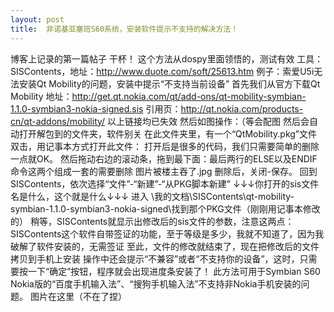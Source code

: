 ```yaml
---
layout: post
title:  非诺基亚塞班S60系统，安装软件提示不支持的解决方法！
---
```

博客上记录的第一篇帖子
干杯！
这个方法从dospy里面领悟的，测试有效
工具：SISContents，地址：http://www.duote.com/soft/25613.htm
例子：索爱U5i无法安装Qt Mobility的问题，安装中提示“不支持当前设备”
首先我们从官方下载Qt Mobility
地址：http://get.qt.nokia.com/qt/add-ons/qt-mobility-symbian-1.1.0-symbian3-nokia-signed.sis
引用页：http://qt.nokia.com/products-cn/qt-addons/mobility/
以上链接均已失效
然后如图操作：（等会配图
然后会自动打开解包到的文件夹，软件别关
在此文件夹里，有一个“QtMobility.pkg”文件
双击，用记事本方式打开此文件：
打开后是很多的代码，我们只需要简单的删除一点就OK。
然后拖动右边的滚动条，拖到最下面：最后两行的ELSE以及ENDIF命令这两个组成一套的需要删除
图片被楼主吞了.jpg
删除后，关闭-保存。
回到SISContents，依次选择“文件”-“新建”-“从PKG脚本新建”
↓↓↓你打开的sis文件名是什么，这个就是什么↓↓↓
进入 \我的文档\SISContents\qt-mobility-symbian-1.1.0-symbian3-nokia-signed\找到那个PKG文件（刚刚用记事本修改的）
稍等，SISContents就显示出修改后的sis文件的参数，注意这两点：
SISContents这个软件自带签证的功能，至于等级是多少，我就不知道了，因为我破解了软件安装的，无需签证
至此，文件的修改就结束了，现在把修改后的文件拷贝到手机上安装
操作中还会提示“不兼容”或者“不支持你的设备”，这时，只需要按一下“确定”按钮，程序就会出现进度条安装了！
此方法可用于Symbian S60 Nokia版的“百度手机输入法”、“搜狗手机输入法”不支持非Nokia手机安装的问题。
图片在这里（不在了捏）
